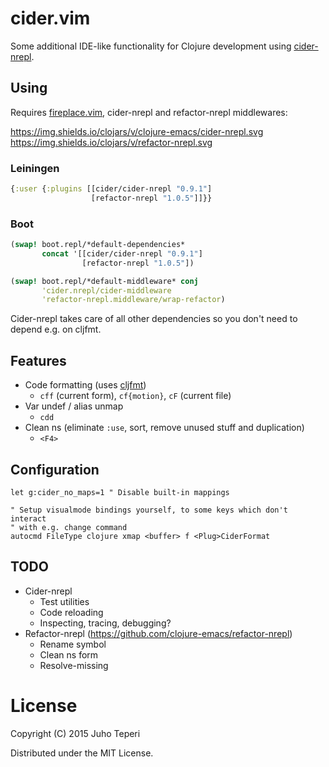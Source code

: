 # cider.vim

Some additional IDE-like functionality for Clojure development using
[cider-nrepl](https://github.com/clojure-emacs/cider-nrepl).

## Using

Requires [fireplace.vim](https://github.com/tpope/vim-fireplace), cider-nrepl
and refactor-nrepl middlewares:

https://img.shields.io/clojars/v/clojure-emacs/cider-nrepl.svg
https://img.shields.io/clojars/v/refactor-nrepl.svg

### Leiningen

```clj
{:user {:plugins [[cider/cider-nrepl "0.9.1"]
                  [refactor-nrepl "1.0.5"]]}}
```

### Boot

```clj
(swap! boot.repl/*default-dependencies*
       concat '[[cider/cider-nrepl "0.9.1"]
                [refactor-nrepl "1.0.5"])

(swap! boot.repl/*default-middleware* conj
       'cider.nrepl/cider-middleware
       'refactor-nrepl.middleware/wrap-refactor)
```

Cider-nrepl takes care of all other dependencies so you don't need to depend
e.g. on cljfmt.

## Features

- Code formatting (uses [cljfmt](https://github.com/weavejester/cljfmt))
  - `cff` (current form), `cf{motion}`, `cF` (current file)
- Var undef / alias unmap
  - `cdd`
- Clean ns (eliminate `:use`, sort, remove unused stuff and duplication)
  - `<F4>`

## Configuration

```vim
let g:cider_no_maps=1 " Disable built-in mappings

" Setup visualmode bindings yourself, to some keys which don't interact
" with e.g. change command
autocmd FileType clojure xmap <buffer> f <Plug>CiderFormat
```

## TODO

- Cider-nrepl
  - Test utilities
  - Code reloading
  - Inspecting, tracing, debugging?
- Refactor-nrepl (https://github.com/clojure-emacs/refactor-nrepl)
  - Rename symbol
  - Clean ns form
  - Resolve-missing

# License

Copyright (C) 2015 Juho Teperi

Distributed under the MIT License.

